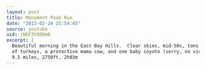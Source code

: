 ```yaml
---
layout: post
title: Monument Peak Run
date: "2013-02-24 21:54:45"
source: youtube
uid: jNGF3t6DOm0
excerpt: |
  Beautiful morning in the East Bay Hills.  Clear skies, mid-50s, tons
  of turkeys, a protective mama cow, and one baby coyote (sorry, no video of that).
  9.5 miles, 2750ft, 2h03m
---
```

